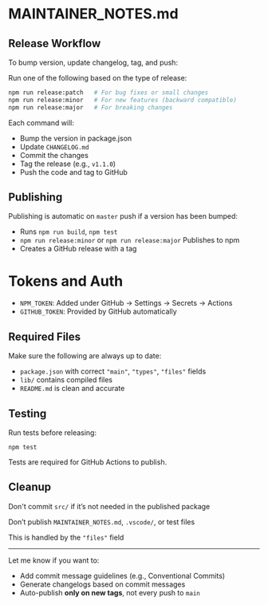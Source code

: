 # MAINTAINER_NOTES.md

## Release Workflow

To bump version, update changelog, tag, and push:

Run one of the following based on the type of release:

```bash
npm run release:patch   # For bug fixes or small changes
npm run release:minor   # For new features (backward compatible)
npm run release:major   # For breaking changes
```

Each command will:

- Bump the version in package.json
- Update `CHANGELOG.md`
- Commit the changes
- Tag the release (e.g., `v1.1.0`)
- Push the code and tag to GitHub

## Publishing

Publishing is automatic on `master` push if a version has been bumped:

- Runs `npm run build`, `npm test`
- `npm run release:minor` or `npm run release:major` Publishes to npm
- Creates a GitHub release with a tag

# Tokens and Auth

- `NPM_TOKEN`: Added under GitHub → Settings → Secrets → Actions
- `GITHUB_TOKEN`: Provided by GitHub automatically

## Required Files

Make sure the following are always up to date:

- `package.json` with correct `"main"`, `"types"`, `"files"` fields
- `lib/` contains compiled files
- `README.md` is clean and accurate

## Testing

Run tests before releasing:

```
npm test
```

Tests are required for GitHub Actions to publish.

## Cleanup

Don't commit `src/` if it’s not needed in the published package

Don’t publish `MAINTAINER_NOTES.md`, `.vscode/`, or test files

This is handled by the `"files"` field

---

Let me know if you want to:

- Add commit message guidelines (e.g., Conventional Commits)
- Generate changelogs based on commit messages
- Auto-publish **only on new tags**, not every push to `main`
